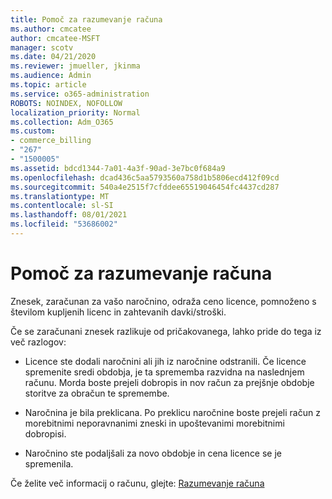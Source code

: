 ```yaml
---
title: Pomoč za razumevanje računa
ms.author: cmcatee
author: cmcatee-MSFT
manager: scotv
ms.date: 04/21/2020
ms.reviewer: jmueller, jkinma
ms.audience: Admin
ms.topic: article
ms.service: o365-administration
ROBOTS: NOINDEX, NOFOLLOW
localization_priority: Normal
ms.collection: Adm_O365
ms.custom:
- commerce_billing
- "267"
- "1500005"
ms.assetid: bdcd1344-7a01-4a3f-90ad-3e7bc0f684a9
ms.openlocfilehash: dcad436c5aa5793560a758d1b5806ecd412f09cd
ms.sourcegitcommit: 540a4e2515f7cfddee65519046454fc4437cd287
ms.translationtype: MT
ms.contentlocale: sl-SI
ms.lasthandoff: 08/01/2021
ms.locfileid: "53686002"
---
```

# <a name="help-understanding-your-bill"></a>Pomoč za razumevanje računa

Znesek, zaračunan za vašo naročnino, odraža ceno licence, pomnoženo s številom kupljenih licenc in zahtevanih davki/stroški.
  
Če se zaračunani znesek razlikuje od pričakovanega, lahko pride do tega iz več razlogov:
  
- Licence ste dodali naročnini ali jih iz naročnine odstranili. Če licence spremenite sredi obdobja, je ta sprememba razvidna na naslednjem računu. Morda boste prejeli dobropis in nov račun za prejšnje obdobje storitve za obračun te spremembe.

- Naročnina je bila preklicana. Po preklicu naročnine boste prejeli račun z morebitnimi neporavnanimi zneski in upoštevanimi morebitnimi dobropisi.

- Naročnino ste podaljšali za novo obdobje in cena licence se je spremenila.

Če želite več informacij o računu, glejte: [Razumevanje računa](/microsoft-365/commerce/billing-and-payments/understand-your-invoice2)